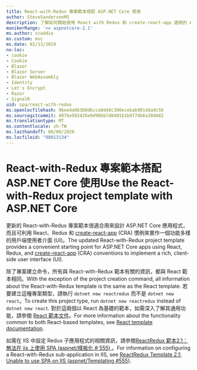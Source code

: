 ```yaml
---
title: React-with-Redux 專案範本搭配 ASP.NET Core 使用
author: SteveSandersonMS
description: 了解如何開始使用 React with Redux 和 create-react-app 適用的 ASP.NET Core 單頁應用程式 (SPA) 專案範本。
monikerRange: '>= aspnetcore-2.1'
ms.author: scaddie
ms.custom: mvc
ms.date: 02/13/2019
no-loc:
- cookie
- Cookie
- Blazor
- Blazor Server
- Blazor WebAssembly
- Identity
- Let's Encrypt
- Razor
- SignalR
uid: spa/react-with-redux
ms.openlocfilehash: 96ee4a06360d6cca8d48c300ecebab9014da9c56
ms.sourcegitcommit: 497be502426e9d90bb7d0401b1b9f74b6a384682
ms.translationtype: MT
ms.contentlocale: zh-TW
ms.lasthandoff: 08/08/2020
ms.locfileid: "88013134"
---
```

# <a name="use-the-react-with-redux-project-template-with-aspnet-core"></a><span data-ttu-id="5e041-103">React-with-Redux 專案範本搭配 ASP.NET Core 使用</span><span class="sxs-lookup"><span data-stu-id="5e041-103">Use the React-with-Redux project template with ASP.NET Core</span></span>

<span data-ttu-id="5e041-104">更新的 React-with-Redux 專案範本很適合用來設計 ASP.NET Core 應用程式，而且可利用 React、Redux 和 [create-react-app](https://github.com/facebookincubator/create-react-app) (CRA) 慣例來實作一個功能多樣的用戶端使用者介面 (UI)。</span><span class="sxs-lookup"><span data-stu-id="5e041-104">The updated React-with-Redux project template provides a convenient starting point for ASP.NET Core apps using React, Redux, and [create-react-app](https://github.com/facebookincubator/create-react-app) (CRA) conventions to implement a rich, client-side user interface (UI).</span></span>

<span data-ttu-id="5e041-105">除了專案建立命令，所有與 React-with-Redux 範本有關的資訊，都與 React 範本相同。</span><span class="sxs-lookup"><span data-stu-id="5e041-105">With the exception of the project creation command, all information about the React-with-Redux template is the same as the React template.</span></span> <span data-ttu-id="5e041-106">若要建立這種專案類型，請執行 `dotnet new reactredux` 而不是 `dotnet new react`。</span><span class="sxs-lookup"><span data-stu-id="5e041-106">To create this project type, run `dotnet new reactredux` instead of `dotnet new react`.</span></span> <span data-ttu-id="5e041-107">對於這兩個以 React 為基礎的範本，如需深入了解其通用功能，請參閱 [React 範本文件](xref:spa/react)。</span><span class="sxs-lookup"><span data-stu-id="5e041-107">For more information about the functionality common to both React-based templates, see [React template documentation](xref:spa/react).</span></span>

<span data-ttu-id="5e041-108">如需在 IIS 中設定 Redux 子應用程式的相關資訊，請參閱[ReactRedux 範本2.1：無法在 iis 上使用 SPA (aspnet/樣板化 &num; 555) ](https://github.com/aspnet/Templating/issues/555)。</span><span class="sxs-lookup"><span data-stu-id="5e041-108">For information on configuring a React-with-Redux sub-application in IIS, see [ReactRedux Template 2.1: Unable to use SPA on IIS (aspnet/Templating &num;555)](https://github.com/aspnet/Templating/issues/555).</span></span>
